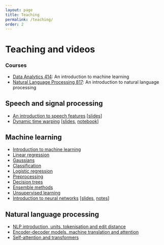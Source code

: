 ```yaml
---
layout: page
title: Teaching
permalink: /teaching/
order: 2
---
```


# Teaching and videos

### Courses

- [Data Analytics 414](https://www.kamperh.com/data414/): An introduction to machine learning
- [Natural Language Processing 817](https://www.kamperh.com/nlp817/): An introduction to natural language processing
<!-- - Systems and Signals 414: Digital signal processing -->
<!-- - Computer Programming 143: A first programming course -->


## Speech and signal processing

- [An introduction to speech features](https://www.youtube.com/playlist?list=PLmZlBIcArwhN8nFJ8VL1jLM2Qe7YCcmAb)
  [[slides]({{site.url}}/slides/speech_features-crop.pdf)]
- [Dynamic time warping](https://www.youtube.com/playlist?list=PLmZlBIcArwhMJoGk5zpiRlkaHUqy5dLzL)
  [[slides]({{site.url}}/slides/dtw-crop.pdf), [notebook](https://github.com/kamperh/lecture_dtw_notebook/blob/main/dtw.ipynb)]


## Machine learning

- [Introduction to machine learning](https://www.youtube.com/playlist?list=PLmZlBIcArwhM_7t4ZzxXAs1PWaLqcPusG)
- [Linear regression](https://www.youtube.com/playlist?list=PLmZlBIcArwhNd_sWiz6f1-NHc3lg3k7PF)
- [Gaussians](https://www.youtube.com/playlist?list=PLmZlBIcArwhPnCzcSUU5mF90aU_dMSnZ2)
- [Classification](https://www.youtube.com/playlist?list=PLmZlBIcArwhMiJk7vCghuHGOGXXjC4n6b)
- [Logistic regression](https://www.youtube.com/playlist?list=PLmZlBIcArwhOr0ysO1Hg4Wfoww0dZnHz4)
- [Preprocessing](https://www.youtube.com/playlist?list=PLmZlBIcArwhNSvaKyVSoIEq0ewNX9KTC4)
- [Decision trees](https://www.youtube.com/playlist?list=PLmZlBIcArwhPrP3H7iejBQpqtP1UHrhFp)
- [Ensemble methods](https://www.youtube.com/playlist?list=PLmZlBIcArwhOS-uLDR79Dzzp_e1QdxOhP)
- [Unsupervised learning](https://www.youtube.com/playlist?list=PLmZlBIcArwhMfNuMBg4XR-YQ0QIqdHCrl)
- [Introduction to neural networks](https://www.youtube.com/playlist?list=PLmZlBIcArwhMHnIrNu70mlvZOwe6MqWYn)
  [[slides](https://www.kamperh.com/data414/slides/intro_nn-crop.pdf), [notes](https://www.kamperh.com/nlp817/notes/08_nn_notes.pdf)]


## Natural language processing

- [NLP introduction, units, tokenisation and edit distance](https://www.youtube.com/playlist?list=PLmZlBIcArwhOqEQwyk2TBHmtEKTGPMu5d)
- [Encoder-decoder models, machine translation and attention](https://www.youtube.com/playlist?list=PLmZlBIcArwhPHmHzyM_cZJQ8_v5paQJTV)
- [Self-attention and transformers](https://www.youtube.com/playlist?list=PLmZlBIcArwhOPR2s-FIR7WoqNaBML233s)
